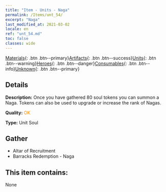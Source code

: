 ```yaml
---
title: "Item - Units - Naga"
permalink: /Items/unt_54/
excerpt: "Naga"
last_modified_at: 2021-03-02
locale: en
ref: "unt_54.md"
toc: false
classes: wide
---
```

 [Materials](/Items/){: .btn .btn--primary}[Artifacts](/Items/Artifacts/){: .btn .btn--success}[Units](/Items/Units/){: .btn .btn--warning}[Heroes](/Items/Heroes/){: .btn .btn--danger}[Consumables](/Items/Consumables/){: .btn .btn--info}[Unknown](/Items/Unknown/){: .btn .btn--primary}

## Details
 **Description:** Once you have gathered 80 soul tokens you can summon a Naga. Tokens can also be used to upgrade or increase the rank of Nagas.

 **Quality:** <span style="color: #FF8C00">OK</span>

 **Type:** Unit Soul

## Gather

*    Altar of Recruitment 
*    Barracks Redemption - Naga 

## This item contains:

  None

